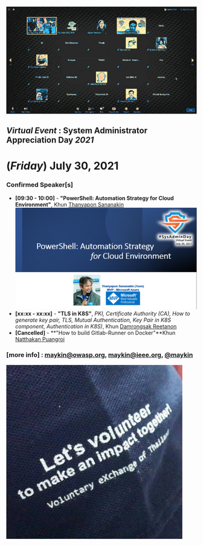 
![](../2020/Group-of-2020.jpg "From SysAdminDay 2020 Virtual Event")

## ***Virtual Event*** : System Administrator Appreciation Day ***2021***
# **(*Friday*) July 30, 2021**

### Confirmed Speaker[s] 
+ **[09:30 - 10:00]** - **"PowerShell: Automation Strategy for Cloud Environment"**, Khun [Thanyapon Sananakin](https://www.facebook.com/thanyapon)
[![](Topics/PowerShell-Automation-Strategy-for-Cloud-Env.png "PowerShell : Automation Strategy for Cloud Environment")](#)
+ **[xx:xx - xx:xx]** - **"TLS in K8S"**, *PKI, Certificate Authority (CA), How to generate key pair, TLS, Mutual Authentication, Key Pair in K8S component, Authentication in K8S)*, Khun [Damrongsak Reetanon](https://www.facebook.com/damrongsak)
+ **[Cancelled]** - **"How to build Gitlab-Runner on Docker"**Khun [Natthakan Puangroi](https://www.facebook.com/mayplepete) 

### [more info] : <maykin@owasp.org>, <maykin@ieee.org>, [@maykin](https://line.me/R/ti/p/%40maykin)

[![](Supporters/VolunteXTH.jpg "Thank you to our supporters")](https://VolunteX.github.io)
